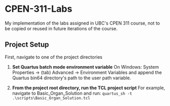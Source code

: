 # CPEN-311-Labs

My implementation of the labs assigned in UBC's CPEN 311 course, not to be copied or reused in future iterations of the course.

## Project Setup

First, navigate to one of the project directories

1. **Set Quartus batch mode environment variable**
On Windows: System Properties -> (tab) Advanced -> Environment Variables and append the Quartus bin64 directory's path to the user path variable.

2. **From the project root directory, run the TCL project script**
For example, navigate to Basic_Organ_Solution and run:
`quartus_sh -t .\scripts\Basic_Organ_Solution.tcl`
